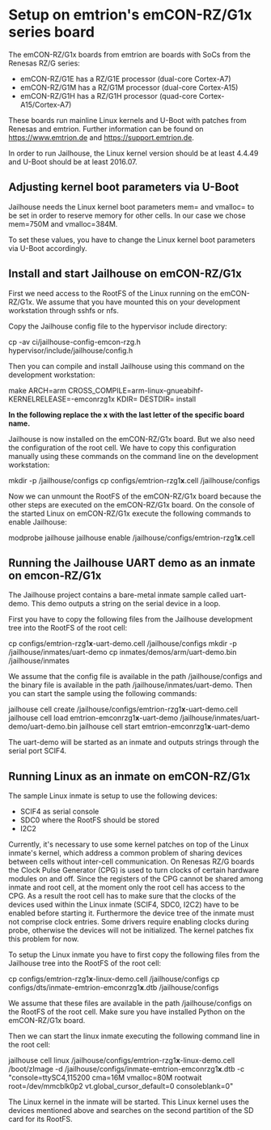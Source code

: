 Setup on emtrion's emCON-RZ/G1x series board
============================================

The emCON-RZ/G1x boards from emtrion are boards with SoCs from the Renesas RZ/G series:

- emCON-RZ/G1E has a RZ/G1E processor (dual-core Cortex-A7)
- emCON-RZ/G1M has a RZ/G1M processor (dual-core Cortex-A15)
- emCON-RZ/G1H has a RZ/G1H processor (quad-core Cortex-A15/Cortex-A7)

These boards run mainline Linux kernels and U-Boot with patches from Renesas and emtrion.
Further information can be found on https://www.emtrion.de and https://support.emtrion.de.

In order to run Jailhouse, the Linux kernel version should be at least 4.4.49 and U-Boot
should be at least 2016.07.

Adjusting kernel boot parameters via U-Boot
-------------------------------------------
Jailhouse needs the Linux kernel boot parameters mem= and vmalloc= to be set in order to reserve memory for other cells.
In our case we chose mem=750M and vmalloc=384M.

To set these values, you have to change the Linux kernel boot parameters via U-Boot accordingly.

Install and start Jailhouse on emCON-RZ/G1x
-------------------------------------------
First we need access to the RootFS of the Linux running on the emCON-RZ/G1x. We assume that you
have mounted this on your development workstation through sshfs or nfs.

Copy the Jailhouse config file to the hypervisor include directory:

cp -av ci/jailhouse-config-emcon-rzg.h hypervisor/include/jailhouse/config.h

Then you can compile and install Jailhouse using this command on the development workstation:

make ARCH=arm CROSS_COMPILE=arm-linux-gnueabihf- KERNELRELEASE=<kernel version>-emconrzg1x KDIR=<path to linux kernel source code> DESTDIR=<path to the root of the rootfs> install

**In the following replace the x with the last letter of the specific board name.**

Jailhouse is now installed on the emCON-RZ/G1x board. But we also need the configuration
of the root cell. We have to copy this configuration manually using these commands on the
command line on the development workstation:

mkdir -p /jailhouse/configs
cp configs/emtrion-rzg1**x**.cell /jailhouse/configs

Now we can unmount the RootFS of the emCON-RZ/G1x board because the other steps are executed
on the emCON-RZ/G1x board. On the console of the started Linux on emCON-RZ/G1x execute the
following commands to enable Jailhouse:

modprobe jailhouse
jailhouse enable /jailhouse/configs/emtrion-rzg1**x**.cell

Running the Jailhouse UART demo as an inmate on emcon-RZ/G1x
------------------------------------------------------------
The Jailhouse project contains a bare-metal inmate sample called uart-demo. This demo outputs
a string on the serial device in a loop.

First you have to copy the following files from the Jailhouse development tree into the RootFS
of the root cell:

cp configs/emtrion-rzg1**x**-uart-demo.cell /jailhouse/configs
mkdir -p /jailhouse/inmates/uart-demo
cp inmates/demos/arm/uart-demo.bin /jailhouse/inmates

We assume that the config file is available in the path /jailhouse/configs and the binary file
is available in the path /jailhouse/inmates/uart-demo. Then you can start the sample using
the following commands:

jailhouse cell create /jailhouse/configs/emtrion-rzg1**x**-uart-demo.cell
jailhouse cell load emtrion-emconrzg1**x**-uart-demo /jailhouse/inmates/uart-demo/uart-demo.bin
jailhouse cell start emtrion-emconrzg1**x**-uart-demo

The uart-demo will be started as an inmate and outputs strings through the serial port SCIF4.

Running Linux as an inmate on emCON-RZ/G1x
------------------------------------------
The sample Linux inmate is setup to use the following devices:

- SCIF4 as serial console
- SDC0 where the RootFS should be stored
- I2C2

Currently, it's necessary to use some kernel patches on top of the Linux inmate's kernel, which address
a common problem of sharing devices between cells without inter-cell communication. On Renesas RZ/G boards
the Clock Pulse Generator (CPG) is used to turn clocks of certain hardware modules on and off. Since the
registers of the CPG cannot be shared among inmate and root cell, at the moment only the root cell has
access to the CPG. As a result the root cell has to make sure that the clocks of the devices used within
the Linux inmate (SCIF4, SDC0, I2C2) have to be enabled before starting it. Furthermore the device tree of
the inmate must not comprise clock entries. Some drivers require enabling clocks during probe, otherwise
the devices will not be initialized. The kernel patches fix this problem for now.

To setup the Linux inmate you have to first copy the following files from the Jailhouse tree into the RootFS
of the root cell:

cp configs/emtrion-rzg1**x**-linux-demo.cell /jailhouse/configs
cp configs/dts/inmate-emtrion-emconrzg1**x**.dtb /jailhouse/configs

We assume that these files are available in the path /jailhouse/configs on the RootFS of the
root cell. Make sure you have installed Python on the emCON-RZ/G1x board.

Then we can start the linux inmate executing the following command line in the root cell:

jailhouse cell linux /jailhouse/configs/emtrion-rzg1**x**-linux-demo.cell /boot/zImage -d /jailhouse/configs/inmate-emtrion-emconrzg1**x**.dtb -c "console=ttySC4,115200 cma=16M vmalloc=80M rootwait root=/dev/mmcblk0p2 vt.global_cursor_default=0 consoleblank=0"

The Linux kernel in the inmate will be started. This Linux kernel uses the devices mentioned above and
searches on the second partition of the SD card for its RootFS.
